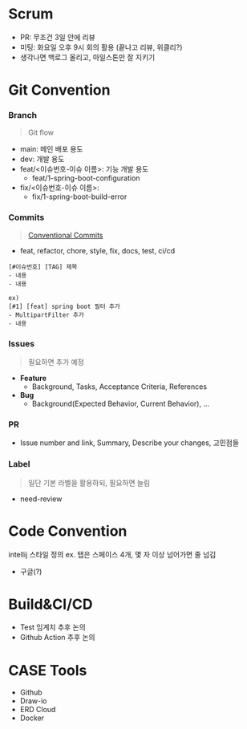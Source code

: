 # Scrum
- PR: 무조건 3일 안에 리뷰
- 미팅: 화요일 오후 9시 회의 활용 (끝나고 리뷰, 위클리?)
- 생각나면 백로그 올리고, 마일스톤만 잘 지키기

# Git Convention
### Branch
> Git flow
- main: 메인 배포 용도
- dev: 개발 용도
- feat/<이슈번호-이슈 이름>: 기능 개발 용도
    - feat/1-spring-boot-configuration
- fix/<이슈번호-이슈 이름>:
    - fix/1-spring-boot-build-error

### Commits
> [Conventional Commits](https://www.conventionalcommits.org/en/v1.0.0/)

- feat, refactor, chore, style, fix, docs, test, ci/cd

```text
[#이슈번호] [TAG] 제목
- 내용
- 내용

ex)
[#1] [feat] spring boot 필터 추가
- MultipartFilter 추가
- 내용
```

### Issues
> 필요하면 추가 예정
- **Feature**
    - Background, Tasks, Acceptance Criteria, References
- **Bug**
    - Background(Expected Behavior, Current Behavior), ...

### PR
-  Issue number and link, Summary, Describe your changes, 고민점들

### Label
> 일단 기본 라벨을 활용하되, 필요하면 늘림
- need-review

# Code Convention
intellij 스타일 정의 ex. 탭은 스페이스 4개, 몇 자 이상 넘어가면 줄 넘김
- 구글(?)

# Build&CI/CD
- Test 임계치 추후 논의
- Github Action 추후 논의

# CASE Tools
- Github
- Draw-io
- ERD Cloud
- Docker